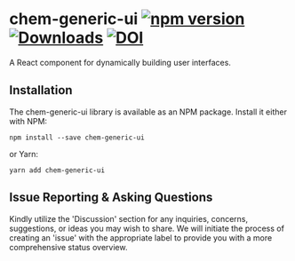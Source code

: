 # chem-generic-ui [![npm version](https://img.shields.io/npm/v/chem-generic-ui)](https://www.npmjs.com/package/chem-generic-ui) [![Downloads](https://img.shields.io/npm/dm/chem-generic-ui)](https://www.npmjs.com/package/chem-generic-ui) [![DOI](https://zenodo.org/badge/DOI/10.5281/zenodo.8305319.svg)](https://doi.org/10.5281/zenodo.3755759)

A React component for dynamically building user interfaces.

## Installation

The chem-generic-ui library is available as an NPM package. Install it either with NPM:

```
npm install --save chem-generic-ui
```

or Yarn:

```
yarn add chem-generic-ui
```

## Issue Reporting & Asking Questions

Kindly utilize the 'Discussion' section for any inquiries, concerns, suggestions, or ideas you may wish to share. We will initiate the process of creating an 'issue' with the appropriate label to provide you with a more comprehensive status overview.
